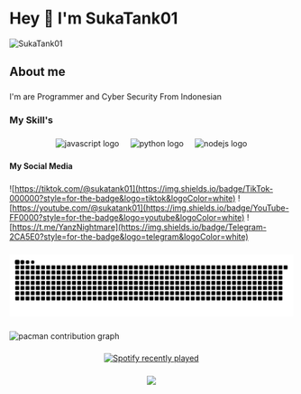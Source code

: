 <h1 align="left">Hey 👋 I'm SukaTank01</h1>

![SukaTank01](video/kurumi.gif)

<h2 align="left">About me</h2>

###

<p align="left">I'm are Programmer and Cyber Security From Indonesian</p>

###

<h3 align="left">My Skill's</h3>

###

<div align="center">
  <img src="https://cdn.jsdelivr.net/gh/devicons/devicon/icons/javascript/javascript-original.svg" height="40" alt="javascript logo"  />
  <img width="12" />
  <img src="https://cdn.jsdelivr.net/gh/devicons/devicon/icons/python/python-original.svg" height="40" alt="python logo"  />
  <img width="12" />
  <img src="https://cdn.jsdelivr.net/gh/devicons/devicon/icons/nodejs/nodejs-original.svg" height="40" alt="nodejs logo"  />
</div>

###

<h4 align="left">My Social Media</h4>

###

![https://tiktok.com/@sukatank01](https://img.shields.io/badge/TikTok-000000?style=for-the-badge&logo=tiktok&logoColor=white) ![https://youtube.com/@sukatank01](https://img.shields.io/badge/YouTube-FF0000?style=for-the-badge&logo=youtube&logoColor=white) ![https://t.me/YanzNightmare](https://img.shields.io/badge/Telegram-2CA5E0?style=for-the-badge&logo=telegram&logoColor=white)

###

<img src="https://raw.githubusercontent.com/SukaTank01/SukaTank01/output/snake.svg" alt="Snake animation" />

###

<picture>
  <source media="(prefers-color-scheme: dark)" srcset="https://raw.githubusercontent.com/SukaTank01/SukaTank01/output/pacman-contribution-graph-dark.svg">
  <source media="(prefers-color-scheme: light)" srcset="https://raw.githubusercontent.com/SukaTank01/SukaTank01/output/pacman-contribution-graph.svg">
  <img alt="pacman contribution graph" src="https://raw.githubusercontent.com/SukaTank01/SukaTank01/output/pacman-contribution-graph.svg">
</picture>

###

<div align="center">
  <a href="https://open.spotify.com/user/31i3lo4wxhmbxab6qwaj3vaerf3y?si=a1bd7c7a13114835">
    <img src="https://spotify-recently-played-readme.vercel.app/api?user=31i3lo4wxhmbxab6qwaj3vaerf3y?si=a1bd7c7a13114835&count=10&unique=true" alt="Spotify recently played"  />
  </a>
</div>

###

<div align="center">
  <img src="https://profile-counter.glitch.me/SukaTank01/count.svg?"  />
</div>

###